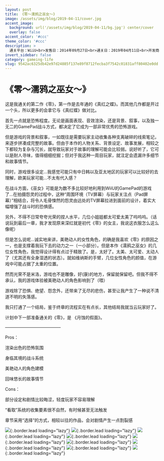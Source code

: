 ```yaml
---
layout: post
title: 《零～濡鸦之巫女～》
image: /assets/img/blog/2019-04-11/cover.jpg
accent_image: 
  background: url('/assets/img/blog/2019-04-11/bg.jpg') center/cover
  overlay: false
accent_color: '#ccc'
theme_color: '#ccc'
description: >
  通关平台：WiiU<br>发售日：2014年09月27日<br>通关日：2019年04月11日<br>开发商：光荣特库摩, Nintendo<br>发行商：Nintendo<br>个人评分：91
invert_sidebar: false
category: gameing-life
slug: 9542ac6325db42e97d24885f137e89f8712fecba3f7542c01831aff80402e0dd
---
```


# 《零～濡鸦之巫女～》

这是我通关的第二作《零》，第一作是去年通的《真红之蝶》。而其他几作都是开过一个头，所以更多的会拿它与《真红蝶》做对比。

首先一点就是恐怖程度。无论是画面表现、音效渲染，还是背景、叙事，以及独一无二的GamePad战斗方式，都决定了它成为一部非常优秀的恐怖游戏。

但是游戏的背景和叙事，一如既往是需要玩家主动收集各种支离破碎的线索笔记，来逐步拼凑成完整的故事。但由于本作的人物关系、背景设定、故事发展，相较之下都较为复杂与冗长，就导致玩家对于故事的理解可能会比较弱。说好听了，它可以是耐人寻味，值得细细挖掘；但对于我这种一周目玩家，就注定会遗漏许多细节和故事情节。

同时，游戏很多设定…我感觉可能只有中日韩以及亚太地区的玩家可以比较好的去理解，欧美玩家可能…不太有代入感？

在战斗方面，《巫女》可能是为数不多比较好地利用到WiiU的GamePad的游戏了…在拍摄怨灵的过程中，这种“周围环境（TV屏幕）与玩家关注点（Pad屏幕）”相结合，将令人毛骨悚然的怨灵由远处的TV屏幕拉进到面前的设计，着实大幅增强了战斗时的恐惧感。

另外，不得不日常夸夸光荣的捏人水平，几位小姐姐都太可爱太美了呜呜呜。（话说玩到最后一章，我才发现原来深红就是初代《零》的女主，我说这衣服怎么这么像呢）

但是怎么说呢…诚实地来讲，美艳动人的女性角色，的确是我喜欢《零》的原因之一，也是支撑着我玩下去的动力之一（一小部分）。但是本作《濡鸦之巫女》的几位女性角色，我觉得设计得有点过于精致了。是，太好了。太美、太可爱、太动人了（尤其还有全身湿透的状态）。就如维纳斯的手臂，几位女性角色的颜值，在游戏中可能占据了太重的位置。

然而光荣不是米洛，游戏也不是雕像，好(康)的地方，保留就保留吧。但我不得不承认，我的游戏体验被美艳动人的角色影响到了（喂）

游戏除了恐惧、绝望、怨念外，还带来了无尽的悲伤，甚至让我产生了一种说不清道不明的失落感。

我只打通了一个结局，鉴于终章的流程实在有点长，其他结局我就当云玩家好了。

计划中下一部准备通关的《零》，是 《月蚀的假面》。

—————————————

Pros：

渲染出色的恐怖氛围

身临其境的战斗系统

美艳动人的角色建模

回味悠长的故事情节

Cons：

部分设定和剧情比较晦涩，轻度玩家不容易理解

“看取”系统的收集要素很不自然，有时候甚至无法触发

章节采用“选择”的方式，相较以往的作品，会对剧情产生一点割裂感

![](/assets/img/blog/2019-04-11/1.jpg){:.border.lead loading="lazy"}
![](/assets/img/blog/2019-04-11/2.jpg){:.border.lead loading="lazy"}
![](/assets/img/blog/2019-04-11/3.jpg){:.border.lead loading="lazy"}
![](/assets/img/blog/2019-04-11/4.jpg){:.border.lead loading="lazy"}
![](/assets/img/blog/2019-04-11/5.jpg){:.border.lead loading="lazy"}
![](/assets/img/blog/2019-04-11/6.jpg){:.border.lead loading="lazy"}
![](/assets/img/blog/2019-04-11/7.jpg){:.border.lead loading="lazy"}
![](/assets/img/blog/2019-04-11/8.jpg){:.border.lead loading="lazy"}
![](/assets/img/blog/2019-04-11/9.jpg){:.border.lead loading="lazy"}

